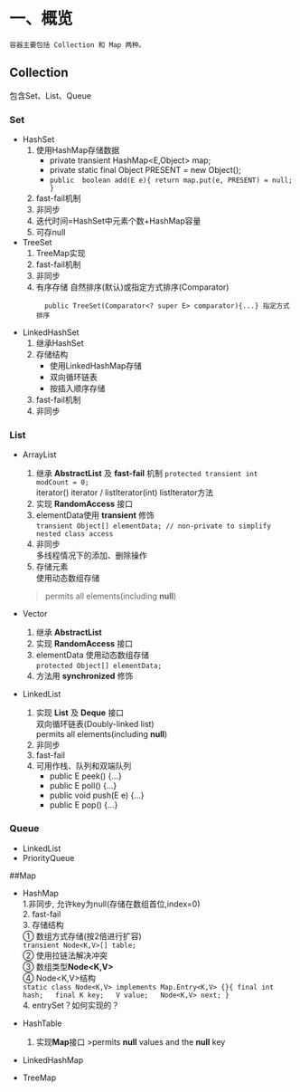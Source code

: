 # 一、概览
    容器主要包括 Collection 和 Map 两种。

## Collection
  包含Set、List、Queue

### Set
   * HashSet  
       1. 使用HashMap存储数据  
           * private transient HashMap<E,Object> map; 
           * private static final Object PRESENT = new Object();
           * `public  boolean add(E e){
                     return map.put(e, PRESENT) = null;
                 }`
       2. fast-fail机制  
       3. 非同步  
       4. 迭代时间=HashSet中元素个数+HashMap容量
       5. 可存null
   * TreeSet
       1. TreeMap实现
       2. fast-fail机制
       3. 非同步
       4. 有序存储
             自然排序(默认)或指定方式排序(Comparator)  
             ```public TreeSet(){...}  自然排序  
               public TreeSet(Comparator<? super E> comparator){...} 指定方式排序
            ```
   * LinkedHashSet  
        1. 继承HashSet  
        2. 存储结构  
            * 使用LinkedHashMap存储  
            * 双向循环链表  
            * 按插入顺序存储  
        3. fast-fail机制  
        4. 非同步 
### List
   * ArrayList
       1. 继承 **AbstractList** 及 **fast-fail** 机制
        `protected transient int modCount = 0;`  
        iterator() iterator / listIterator(int) listIterator方法
      2. 实现 **RandomAccess** 接口
      3. elementData使用 **transient** 修饰  
        `transient Object[] elementData; // non-private to simplify nested class access`
      4. 非同步  
            多线程情况下的添加、删除操作
      5. 存储元素  
           使用动态数组存储
      >permits all elements(including **null**)

   * Vector
       1. 继承 **AbstractList**
       2. 实现 **RandomAccess** 接口
       3. elementData
          使用动态数组存储  
        `protected Object[] elementData;`  
       4. 方法用 **synchronized** 修饰

   * LinkedList
       1. 实现 **List** 及 **Deque** 接口  
            双向循环链表(Doubly-linked list)  
            permits all elements(including **null**)  
       2. 非同步
       3. fast-fail
       4. 可用作栈、队列和双端队列  
           * public E peek() {...} 
           * public E poll() {...}
           * public void push(E e) {...}
           * public E pop() {...}


### Queue
   * LinkedList
   * PriorityQueue  

##Map
   * HashMap  
        1.非同步, 允许key为null(存储在数组首位,index=0)  
        2. fast-fail  
        3. 存储结构  
             ① 数组方式存储(按2倍进行扩容)  
                  ```transient Node<K,V>[] table; ```  
             ② 使用拉链法解决冲突  
             ③ 数组类型**Node<K,V>**  
             ④ Node<K,V>结构  
               ```static class Node<K,V> implements Map.Entry<K,V> {}{
                  final int hash;  
                  final K key;  
                  V value;  
                  Node<K,V> next;
              }```  
        4. entrySet？如何实现的？  
   * HashTable  
        1. 实现**Map**接口
	>permits **null** values and the **null** key

   * LinkedHashMap

   * TreeMap




